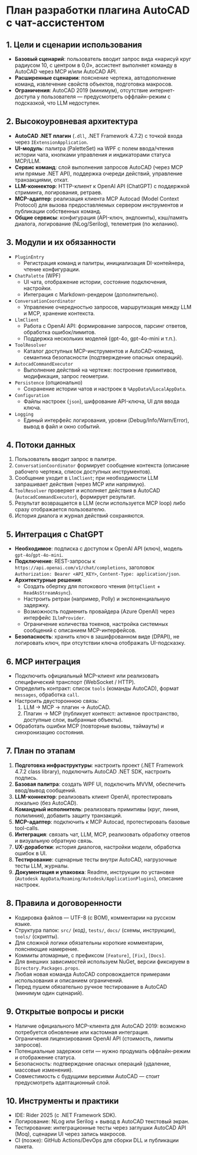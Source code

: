 # План разработки плагина AutoCAD с чат-ассистентом

## 1. Цели и сценарии использования
- **Базовый сценарий**: пользователь вводит запрос вида «нарисуй круг радиусом 10, с центром в 0,0», ассистент выполняет команду в AutoCAD через MCP и/или AutoCAD API.
- **Расширенные сценарии**: пояснение чертежа, автодополнение команд, извлечение свойств объектов, подготовка макросов.
- **Ограничения**: AutoCAD 2019 (минимум), отсутствие интернет-доступа у пользователя ― предусмотреть оффлайн-режим с подсказкой, что LLM недоступен.

## 2. Высокоуровневая архитектура
- **AutoCAD .NET плагин** (`.dll`, .NET Framework 4.7.2) с точкой входа через `IExtensionApplication`.
- **UI-модуль**: палитра (PaletteSet) на WPF с полем ввода/чтения истории чата, кнопками управления и индикаторами статуса MCP/LLM.
- **Сервис команд**: слой выполнения запросов AutoCAD (через MCP или прямые .NET API), поддержка очереди действий, управление транзакциями, откат.
- **LLM-коннектор**: HTTP-клиент к OpenAI API (ChatGPT) с поддержкой стриминга, логирования, ретраев.
- **MCP-адаптер**: реализация клиента MCP Autocad (Model Context Protocol) для вызова предоставляемых сервером инструментов и публикации собственных команд.
- **Общие сервисы**: конфигурация (API-ключ, эндпоинты), кэш/память диалога, логирование (NLog/Serilog), телеметрия (по желанию).

## 3. Модули и их обязанности
- `PluginEntry`  
  - Регистрация команд и палитры, инициализация DI-контейнера, чтение конфигурации.
- `ChatPalette` (WPF)  
  - UI чата, отображение истории, состояние подключения, настройки.  
  - Интеграция с Markdown-рендером (дополнительно).
- `ConversationCoordinator`  
  - Управление очередностью запросов, маршрутизация между LLM и MCP, хранение контекста.
- `LlmClient`  
  - Работа с OpenAI API: формирование запросов, парсинг ответов, обработка ошибок/лимитов.  
  - Поддержка нескольких моделей (gpt-4o, gpt-4o-mini и т.п.).
- `ToolResolver`  
  - Каталог доступных MCP-инструментов и AutoCAD-команд, семантика безопасности (подтверждение опасных операций).
- `AutocadCommandExecutor`  
  - Выполнение действий на чертеже: построение примитивов, модификация, запрос геометрии.
- `Persistence` (опционально)  
  - Сохранение истории чатов и настроек в `%AppData%`/`LocalAppData`.
- `Configuration`  
  - Файлы настроек (`json`), шифрование API-ключа, UI для ввода ключа.
- `Logging`  
  - Единый интерфейс логирования, уровни (Debug/Info/Warn/Error), вывод в файл и окно событий.

## 4. Потоки данных
1. Пользователь вводит запрос в палитре.
2. `ConversationCoordinator` формирует сообщение контекста (описание рабочего чертежа, список доступных инструментов).
3. Сообщение уходит в `LlmClient`; при необходимости LLM запрашивает действия (через MCP или напрямую).
4. `ToolResolver` проверяет и исполняет действия в AutoCAD (`AutocadCommandExecutor`), формирует результат.
5. Результат возвращается в LLM (если используется MCP loop) либо сразу отображается пользователю.
6. История диалога и журнал действий сохраняются.

## 5. Интеграция с ChatGPT
- **Необходимое**: подписка с доступом к OpenAI API (ключ), модель `gpt-4o`/`gpt-4o-mini`.  
- **Подключение**: REST-запросы к `https://api.openai.com/v1/chat/completions`, заголовок `Authorization: Bearer <API_KEY>`, `Content-Type: application/json`.  
- **Архитектурные решения**:
  - Создать обертку для потокового чтения (`HttpClient` + `ReadAsStreamAsync`).
  - Настроить ретраи (например, Polly) и экспоненциальную задержку.
  - Возможность подменить провайдера (Azure OpenAI) через интерфейс `ILlmProvider`.
  - Ограничение количества токенов, настройка системных сообщений с описанием MCP-интерфейсов.
- **Безопасность**: хранить ключ в зашифрованном виде (DPAPI), не логировать ключ, при отсутствии ключа отображать UI-подсказку.

## 6. MCP интеграция
- Подключить официальный MCP-клиент или реализовать специфический транспорт (WebSocket / HTTP).  
- Определить контракт: список `tools` (команды AutoCAD), формат `messages`, обработка `call`.  
- Настроить двустороннюю связь:  
  1. LLM → MCP → плагин → AutoCAD.  
  2. Плагин → MCP (публикует контекст: активное пространство, доступные слои, выбранные объекты).  
- Обработать ошибки MCP (повторные вызовы, таймауты) и синхронизацию состояния.

## 7. План по этапам
1. **Подготовка инфраструктуры**: настроить проект (.NET Framework 4.7.2 class library), подключить AutoCAD .NET SDK, настроить подпись.  
2. **Базовая палитра**: создать WPF UI, подключить MVVM, обеспечить ввод/вывод сообщений.  
3. **LLM-коннектор**: реализовать клиент OpenAI, протестировать локально (без AutoCAD).  
4. **Командный исполнитель**: реализовать примитивы (круг, линия, полилиния), добавить защиту транзакций.  
5. **MCP-адаптер**: подключить к MCP Autocad, протестировать базовые tool-calls.  
6. **Интеграция**: связать чат, LLM, MCP, реализовать обработку ответов и визуальную обратную связь.  
7. **UX-доработки**: история диалогов, настройки модели, обработка ошибок в UI.  
8. **Тестирование**: сценарные тесты внутри AutoCAD, нагрузочные тесты LLM, журналы.  
9. **Документация и упаковка**: Readme, инструкции по установке (`Autodesk AppData/Roaming/Autodesk/ApplicationPlugins`), описание настроек.

## 8. Правила и договоренности
- Кодировка файлов ― UTF-8 (с BOM), комментарии на русском языке.
- Структура папок: `src/` (код), `tests/`, `docs/` (схемы, инструкции), `tools/` (скрипты).  
- Для сложной логики обязательны короткие комментарии, поясняющие намерение.
- Коммиты атомарные, с префиксом `[Feature]`, `[Fix]`, `[Docs]`.
- Для внешних зависимостей используем NuGet, версии фиксируем в `Directory.Packages.props`.
- Любая новая команда AutoCAD сопровождается примерами использования и описанием ограничений.
- Перед пушем обязательно ручное тестирование в AutoCAD (минимум один сценарий).

## 9. Открытые вопросы и риски
- Наличие официального MCP-клиента для AutoCAD 2019: возможно потребуется обновление или кастомная интеграция.
- Ограничения лицензирования OpenAI API (стоимость, лимиты запросов).
- Потенциальные задержки сети — нужно продумать оффлайн-режим и отображение статуса.
- Безопасность: подтверждение опасных операций (удаление, массовые изменения).
- Совместимость с будущими версиями AutoCAD — стоит предусмотреть адаптационный слой.

## 10. Инструменты и практики
- IDE: Rider 2025 (с .NET Framework SDK).
- Логирование: NLog или Serilog + вывод в AutoCAD текстовый экран.
- Тестирование: интеграционные тесты через заглушки AutoCAD API (Moq), сценарии UI через запись макросов.
- CI (позже): GitHub Actions/DevOps для сборки DLL и публикации пакета.